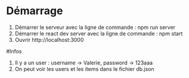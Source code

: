 # Démarrage

1. Démarrer le serveur avec la ligne de commande : npm run server
2. Démarrer le react dev server avec la ligne de commande : npm start
3. Ouvrir http://localhost:3000

#Infos

1. Il y a un user : username -> Valerie, password -> 123aaa
2. On peut voir les users et les items dans le fichier db.json
